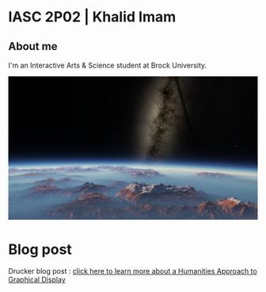 # IASC 2P02 | Khalid Imam

## About me

I'm an Interactive Arts & Science student at Brock University.

![](Images/space.png)

# Blog post

Drucker blog post : [click here to learn more about a Humanities Approach to Graphical Display](blog) 
